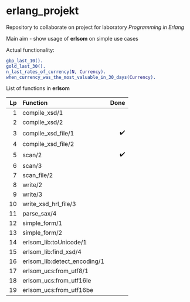 # erlang_projekt
Repository to collaborate on project for laboratory _Programming in Erlang_

Main aim - show usage of **erlsom** on simple use cases

Actual functionality:
```erlang
gbp_last_10().
gold_last_30().
n_last_rates_of_currency(N, Currency).
when_currency_was_the_most_valuable_in_30_days(Currency).
```

List of functions in **erlsom**

| Lp | Function                   | Done               |
|---:|:---------------------------| ------------------:|
| 1  | compile_xsd/1              |  |
| 2  | compile_xsd/2              |  |
| 3  | compile_xsd_file/1         | :heavy_check_mark: |
| 4  | compile_xsd_file/2         |  |
| 5  | scan/2                     | :heavy_check_mark: |
| 6  | scan/3                     |  |
| 7  | scan_file/2                |  |
| 8  | write/2                    |  |
| 9  | write/3                    |  |
| 10 | write_xsd_hrl_file/3       |  |
| 11 | parse_sax/4                |  |
| 12 | simple_form/1              |  |
| 13 | simple_form/2              |  |
| 14 | erlsom_lib:toUnicode/1     |  |
| 15 | erlsom_lib:find_xsd/4      |  |
| 16 | erlsom_lib:detect_encoding/1 |  |
| 17 | erlsom_ucs:from_utf8/1       |  |
| 18 | erlsom_ucs:from_utf16le      |  |
| 19 | erlsom_ucs:from_utf16be      |  |


